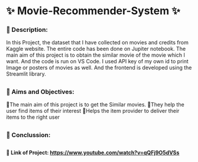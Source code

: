 #  ✨ Movie-Recommender-System ✨
### 📍 Description:
In this Project, the dataset that I have collected on movies and credits from Kaggle website. The entire code has been done on Jupiter notebook. The main aim of this project is to obtain the similar movie of the movie which I want.  And the code is run on VS Code. I used API key of my own id to print Image or posters of movies as well. And the frontend is developed using the Streamlit library.
##
### 📍 Aims and Objectives:
   🎈The main aim of this project is to get the Similar movies.
   🎈They help the user find items of their interest
   🎈Helps the item provider to deliver their items to the right user
##
### 📍 Conclussion:


##
#### 📍 Link of Project: https://www.youtube.com/watch?v=qQFj9O5dVSs
